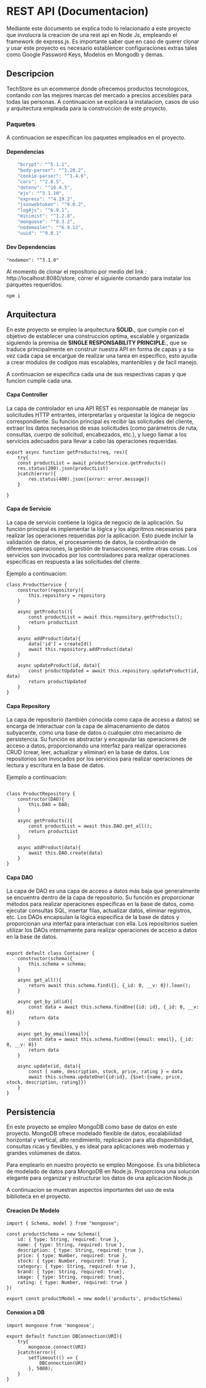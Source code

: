 # REST API (Documentacion)
Mediante este documento se explica todo lo relacionado a este proyecto que involucra la creacion de una rest api en Node Js, empleando el framework de express.js. Es importante saber que en caso de querer clonar
y usar este proyecto es necesario establencer configuraciones extras tales como Google Password Keys, Modelos en Mongodb y demas. 

## Descripcion
TechStore es un ecommerce donde ofrecemos productos tecnologicos, contando con las mejores marcas del mercado a precios accesibles para todas las personas. A continuacion se explicara 
la instalacion, casos de uso y arquitectura empleada para la construccion de este proyecto. 

### Paquetes 
A continuacion se especifican los paquetes empleados en el proyecto.

#### Dependencias
```javascript
    "bcrypt": "^5.1.1",
    "body-parser": "^1.20.2",
    "cookie-parser": "^1.4.6",
    "cors": "^2.8.5",
    "dotenv": "^16.4.5",
    "ejs": "^3.1.10",
    "express": "^4.19.2",
    "jsonwebtoken": "^9.0.2",
    "log4js": "^6.9.1",
    "minimist": "^1.2.8",
    "mongoose": "^8.3.2",
    "nodemailer": "^6.9.13",
    "uuid": "^9.0.1"
```

#### Dev Dependencias
```
"nodemon": "^3.1.0"
```

Al momento de clonar el repositorio por medio del link : http://localhost:8080/store, correr el siguiente comando para instalar los parquetes requeridos: 
```
npm i
```
## Arquitectura 
En este proyecto se empleo la arquitectura __SOLID.__, que cumple con el objetivo de establecer una construccion optima, escalable y organizada siguiendo la premisa de  __SINGLE RESPONSABILITY PRINCIPLE.__, 
que se traduce principalmente en construir nuestra API en forma de capas y a su vez cada capa se encargue de realizar una tarea en especifico, esto ayuda a crear modulos de codigos mas escalables, mantenibles y de facil manejo. 


A continuacion se especifica cada una de sus respectivas capas y que funcion cumple cada una. 

#### Capa Controller
La capa de controlador en una API REST es responsable de manejar las solicitudes HTTP entrantes, interpretarlas y orquestar la lógica de negocio correspondiente. 
Su función principal es recibir las solicitudes del cliente, extraer los datos necesarios de esas solicitudes (como parámetros de ruta, consultas, cuerpo de solicitud, 
encabezados, etc.), y luego llamar a los servicios adecuados para llevar a cabo las operaciones requeridas.
```
export async function getProducts(req, res){ 
    try{
    const productList = await productService.getProducts()
    res.status(200).json(productList)
    }catch(error){ 
        res.status(400).json({error: error.message})
    }

}
```

#### Capa de Servicio
La capa de servicio contiene la lógica de negocio de la aplicación. Su función principal es implementar la lógica y los algoritmos 
necesarios para realizar las operaciones requeridas por la aplicación. Esto puede incluir la validación de datos, el procesamiento 
de datos, la coordinación de diferentes operaciones, la gestión de transacciones, entre otras cosas. Los servicios son invocados por 
los controladores para realizar operaciones específicas en respuesta a las solicitudes del cliente.

Ejemplo a continuacion: 

```
class ProductService { 
    constructor(repository){ 
        this.repository = repository
    }

    async getProducts(){ 
        const productList = await this.repository.getProducts(); 
        return productList
    }

    async addProduct(data){ 
        data['id'] = createId()
        await this.repository.addProduct(data)
    }

    async updateProduct(id, data){ 
        const productUpdated = await this.repository.updateProduct(id, data)
        return productUpdated
    }
}
```

#### Capa Repository
La capa de repositorio (también conocida como capa de acceso a datos) se encarga de interactuar con la capa de almacenamiento de datos subyacente, 
como una base de datos o cualquier otro mecanismo de persistencia. Su función es abstractar y encapsular las operaciones de acceso a datos, 
proporcionando una interfaz para realizar operaciones CRUD (crear, leer, actualizar y eliminar) en la base de datos. Los repositorios son invocados 
por los servicios para realizar operaciones de lectura y escritura en la base de datos.

Ejemplo a continuacion: 
```

class ProductRepository { 
    constructor(DAO){ 
        this.DAO = DAO;
    }

    async getProducts(){ 
        const productList = await this.DAO.get_all(); 
        return productList
    }

    async addProduct(data){
        await this.DAO.create(data) 
    }
}
```

#### Capa DAO
La capa de DAO es una capa de acceso a datos más baja que generalmente se encuentra dentro de la capa de repositorio. Su función es proporcionar métodos 
para realizar operaciones específicas en la base de datos, como ejecutar consultas SQL, insertar filas, actualizar datos, eliminar registros, etc. Los DAOs 
encapsulan la lógica específica de la base de datos y proporcionan una interfaz para interactuar con ella. Los repositorios suelen utilizar los DAOs internamente 
para realizar operaciones de acceso a datos en la base de datos.
```

export default class Container { 
    constructor(schema){ 
        this.schema = schema; 
    }

    async get_all(){ 
        return await this.schema.find({}, {_id: 0, __v: 0}).lean();
    }

    async get_by_id(id){ 
        const data = await this.schema.findOne({id: id}, {_id: 0, __v: 0})
        return data
    }

    async get_by_email(email){ 
        const data = await this.schema.findOne({email: email}, {_id: 0, __v: 0})
        return data 
    }

    async update(id, data){ 
        const { name, description, stock, price, rating } = data
        await this.schema.updateOne({id:id}, {$set:{name, price, stock, description, rating}})
    }
}
```


## Persistencia
En este proyecto se empleo MongoDB como base de datos en este proyecto. MongoDB ofrece modelado flexible de datos, 
escalabilidad horizontal y vertical, alto rendimiento, replicación para alta disponibilidad, consultas ricas y flexibles, 
y es ideal para aplicaciones web modernas y grandes volúmenes de datos.

Para emplearlo en nuestro proyecto se empleo Mongoose. Es una biblioteca de modelado de datos para MongoDB en Node.js. Proporciona una solución elegante para organizar y estructurar los datos de una aplicación Node.js

A continuacion se muestran aspectos importantes del uso de esta biblioteca en el proyecto. 

#### Creacion De Modelo
```
import { Schema, model } from "mongoose";

const productSchema = new Schema({ 
    id: { type: String, required: true }, 
    name: { type: String, required: true },
    description: { type: String, required: true },
    price: { type: Number, required: true },
    stock: { type: Number, required: true },
    category: { type: String, required: true },
    brand: { type: String, required: true}, 
    image: { type: String, required: true}, 
    rating: { type: Number, required: true }
})

export const productModel = new model('products', productSchema)
```

#### Conexion a DB
```
import mongoose from 'mongoose';

export default function DBConnection(URI){ 
    try{ 
        mongoose.connect(URI)
    }catch(error){ 
        setTimeout(() => {
            DBConnection(URI)
        }, 5000);
    }
}
```
